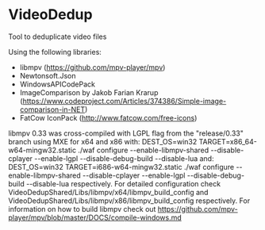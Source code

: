 # VideoDedup
Tool to deduplicate video files

Using the following libraries:
- libmpv (https://github.com/mpv-player/mpv)
- Newtonsoft.Json
- WindowsAPICodePack
- ImageComparison by Jakob Farian Krarup (https://www.codeproject.com/Articles/374386/Simple-image-comparison-in-NET)
- FatCow IconPack (http://www.fatcow.com/free-icons)

libmpv 0.33 was cross-compiled with LGPL flag from the "release/0.33" branch using MXE for x64 and x86 with:
DEST_OS=win32 TARGET=x86_64-w64-mingw32.static ./waf configure --enable-libmpv-shared --disable-cplayer --enable-lgpl --disable-debug-build --disable-lua
and:
DEST_OS=win32 TARGET=i686-w64-mingw32.static ./waf configure --enable-libmpv-shared --disable-cplayer --enable-lgpl --disable-debug-build --disable-lua
respectively.
For detailed configuration check VideoDedupShared/Libs/libmpv/x64/libmpv_build_config and VideoDedupShared/Libs/libmpv/x86/libmpv_build_config respectively.
For information on how to build libmpv check out https://github.com/mpv-player/mpv/blob/master/DOCS/compile-windows.md